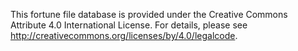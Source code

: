 This fortune file database is provided under the Creative Commons Attribute
4.0 International License. For details, please see
<http://creativecommons.org/licenses/by/4.0/legalcode>.
